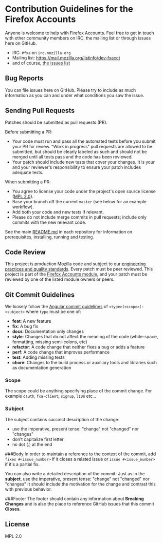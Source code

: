 # Contribution Guidelines for the Firefox Accounts

Anyone is welcome to help with Firefox Accounts. Feel free to get in touch with other community members on IRC, the
mailing list or through issues here on GitHub.

- IRC: `#fxa` on `irc.mozilla.org`
- Mailing list: <https://mail.mozilla.org/listinfo/dev-fxacct>
- and of course, [the issues list](https://waffle.io/mozilla/fxa)

## Bug Reports ##

You can file issues here on GitHub. Please try to include as much information as you can and under what conditions
you saw the issue.

## Sending Pull Requests ##

Patches should be submitted as pull requests (PR).

Before submitting a PR:
- Your code must run and pass all the automated tests before you submit your PR for review. "Work in progress" pull requests are allowed to be submitted, but should be clearly labeled as such and should not be merged until all tests pass and the code has been reviewed.
- Your patch should include new tests that cover your changes. It is your and your reviewer's responsibility to ensure your patch includes adequate tests.

When submitting a PR:
- You agree to license your code under the project's open source license ([MPL 2.0](/LICENSE)).
- Base your branch off the current `master` (see below for an example workflow).
- Add both your code and new tests if relevant.
- Please do not include merge commits in pull requests; include only commits with the new relevant code.

See the main [README.md](/README.md) in each repository for information on prerequisites, installing, running and testing.

## Code Review ##

This project is production Mozilla code and subject to our [engineering practices and quality standards](https://developer.mozilla.org/en-US/docs/Mozilla/Developer_guide/Committing_Rules_and_Responsibilities). Every patch must be peer reviewed. This project is part of the [Firefox Accounts module](https://wiki.mozilla.org/Modules/Other#Firefox_Accounts), and your patch must be reviewed by one of the listed module owners or peers. 

## Git Commit Guidelines

We loosely follow the [Angular commit guidelines](https://github.com/angular/angular.js/blob/master/CONTRIBUTING.md#type) of `<type>(<scope>): <subject>` where `type` must be one of:

* **feat**: A new feature
* **fix**: A bug fix
* **docs**: Documentation only changes
* **style**: Changes that do not affect the meaning of the code (white-space, formatting, missing
  semi-colons, etc)
* **refactor**: A code change that neither fixes a bug or adds a feature
* **perf**: A code change that improves performance
* **test**: Adding missing tests
* **chore**: Changes to the build process or auxiliary tools and libraries such as documentation
  generation

### Scope
The scope could be anything specifying place of the commit change. For example `oauth`,
`fxa-client`, `signup`, `l10n` etc...

### Subject
The subject contains succinct description of the change:

* use the imperative, present tense: "change" not "changed" nor "changes"
* don't capitalize first letter
* no dot (.) at the end

###Body
In order to maintain a reference to the context of the commit, add
`fixes #<issue_number>` if it closes a related issue or `issue #<issue_number>`
if it's a partial fix.

You can also write a detailed description of the commit:
Just as in the **subject**, use the imperative, present tense: "change" not "changed" nor "changes"
It should include the motivation for the change and contrast this with previous behavior.

###Footer
The footer should contain any information about **Breaking Changes** and is also the place to
reference GitHub issues that this commit **Closes**.

## License

MPL 2.0
